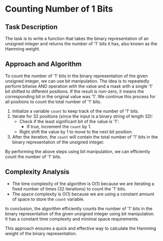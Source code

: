 # Counting Number of 1 Bits

## Task Description
The task is to write a function that takes the binary representation of an unsigned integer and returns the number of '1' bits it has, also known as the Hamming weight.

## Approach and Algorithm
To count the number of '1' bits in the binary representation of the given unsigned integer, we can use bit manipulation. The idea is to repeatedly perform bitwise AND operation with the value and a mask with a single '1' bit shifted to different positions. If the result is non-zero, it means the corresponding bit in the original value was '1'. We continue this process for all positions to count the total number of '1' bits.

1. Initialize a variable `count` to keep track of the number of '1' bits.
2. Iterate for 32 positions (since the input is a binary string of length 32):
   - Check if the least significant bit of the value is '1':
     - If true, increment the `count` by 1.
   - Right shift the value by 1 to move to the next bit position.
3. After the iteration, the `count` will contain the total number of '1' bits in the binary representation of the unsigned integer.

By performing the above steps using bit manipulation, we can efficiently count the number of '1' bits.

## Complexity Analysis
- The time complexity of the algorithm is O(1) because we are iterating a fixed number of times (32 iterations) to count the '1' bits.
- The space complexity is O(1) because we are using a constant amount of space to store the `count` variable.

In conclusion, the algorithm efficiently counts the number of '1' bits in the binary representation of the given unsigned integer using bit manipulation. It has a constant time complexity and minimal space requirements.

This approach ensures a quick and effective way to calculate the Hamming weight of the binary representation.

